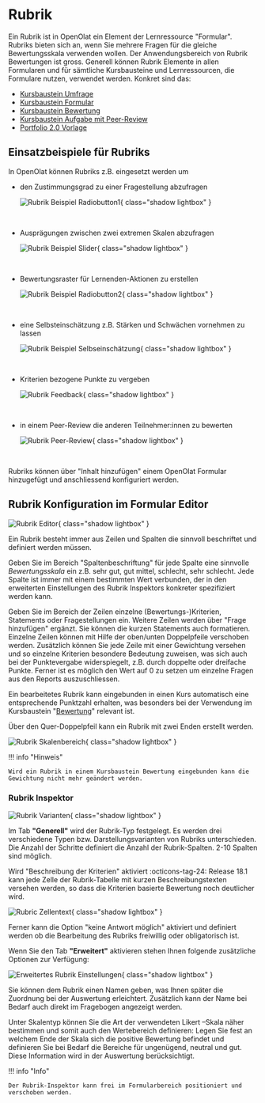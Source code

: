 # Rubrik

Ein Rubrik ist in OpenOlat ein Element der Lernressource "Formular". Rubriks bieten sich an, wenn Sie mehrere Fragen für die gleiche Bewertungsskala verwenden wollen. Der Anwendungsbereich von Rubrik Bewertungen ist gross. Generell können Rubrik Elemente in allen Formularen und für sämtliche Kursbausteine und Lernressourcen, die Formulare nutzen, verwendet werden. Konkret sind das:

* [Kursbaustein Umfrage](Forms_in_Questionnaires.de.md)
* [Kursbaustein Formular](Forms_in_Forms_Element.de.md)
* [Kursbaustein Bewertung](Forms_in_Rubric_Scoring.de.md)
* [Kursbaustein Aufgabe mit Peer-Review](Course_Element_Task.de.md#revisions)
* [Portfolio 2.0 Vorlage](Forms_in_the_ePortfolio_template.de.md)

## Einsatzbeispiele für Rubriks

In OpenOlat können Rubriks z.B. eingesetzt werden um

* den Zustimmungsgrad zu einer Fragestellung abzufragen

  ![Rubrik Beispiel Radiobutton1](assets/Rubrik_Beispiel1.jpg){ class="shadow lightbox" }

<br>

* Ausprägungen zwischen zwei extremen Skalen abzufragen

  ![Rubrik Beispiel Slider](assets/Rubrik_Beispiel2.jpg){ class="shadow lightbox" }

<br>

* Bewertungsraster für Lernenden-Aktionen zu erstellen

  ![Rubrik Beispiel Radiobutton2](assets/Rubrik_Beispiel3.jpg){ class="shadow lightbox" }

<br>

* eine Selbsteinschätzung z.B. Stärken und Schwächen vornehmen zu lassen

  ![Rubrik Beispiel Selbseinschätzung](assets/Rubrik_Beispiel4.jpg){ class="shadow lightbox" }

<br>

* Kriterien bezogene Punkte zu vergeben

  ![Rubrik Feedback](assets/rubrik_skalentexte.jpg){ class="shadow lightbox" }

<br>

* in einem Peer-Review die anderen Teilnehmer:innen zu bewerten

  ![Rubrik Peer-Review](assets/Rubrik_Peer-Review.png){ class="shadow lightbox" }

<br>

Rubriks können über "Inhalt hinzufügen" einem OpenOlat Formular hinzugefügt und anschliessend konfiguriert werden.

## Rubrik Konfiguration im Formular Editor

![Rubrik Editor](assets/formular_rubik17a.png){ class="shadow lightbox" }

Ein Rubrik besteht immer aus Zeilen und Spalten die sinnvoll beschriftet und definiert werden müssen. 

Geben Sie im Bereich "Spaltenbeschriftung" für jede Spalte eine sinnvolle _Bewertungsskala_ ein z.B. sehr gut, gut mittel, schlecht, sehr schlecht. Jede Spalte ist immer mit einem bestimmten Wert verbunden, der in den erweiterten Einstellungen des Rubrik Inspektors konkreter spezifiziert werden kann.
  
Geben Sie im Bereich der Zeilen einzelne (Bewertungs-)Kriterien, Statements oder Fragestellungen ein. Weitere Zeilen werden über "Frage hinzufügen" ergänzt. Sie können die kurzen Statements auch formatieren. Einzelne Zeilen können mit Hilfe der oben/unten Doppelpfeile verschoben werden. Zusätzlich können Sie jede Zeile mit einer Gewichtung  versehen und so einzelne Kriterien besondere Bedeutung zuweisen, was sich auch bei der Punktevergabe widerspiegelt, z.B. durch doppelte oder dreifache Punkte. 
Ferner ist es möglich den Wert auf 0 zu setzen um einzelne Fragen aus den Reports auszuschliessen. 
 
Ein bearbeitetes Rubrik kann eingebunden in einen Kurs automatisch eine entsprechende Punktzahl erhalten, was besonders bei der Verwendung im Kursbaustein "[Bewertung](../learningresources/Course_Element_Assessment.de.md)" relevant ist. 
 
Über den Quer-Doppelpfeil kann ein Rubrik mit zwei Enden erstellt werden. 

![Rubrik Skalenbereich](assets/Rubrik_2_enden.jpg){ class="shadow lightbox" }


!!! info "Hinweis"

    Wird ein Rubrik in einem Kursbaustein Bewertung eingebunden kann die Gewichtung nicht mehr geändert werden.

### Rubrik Inspektor

![Rubrik Varianten](assets/Rubrik_Inspektor.png){ class="shadow lightbox" }

Im Tab **"Generell"** wird der Rubrik-Typ festgelegt. Es werden drei verschiedene Typen bzw. Darstellungsvarianten von Rubriks unterschieden. Die Anzahl der Schritte definiert die Anzahl der Rubrik-Spalten. 2-10 Spalten sind möglich. 

Wird "Beschreibung der Kriterien" aktiviert :octicons-tag-24: Release 18.1  kann jede Zelle der Rubrik-Tabelle mit kurzen Beschreibungstexten versehen werden, so dass die Kriterien basierte Bewertung noch deutlicher wird. 

![Rubric Zellentext](assets/Rubric_zellentext.png){ class="shadow lightbox" }

Ferner kann die Option "keine Antwort möglich" aktiviert und definiert werden ob die Bearbeitung des Rubriks freiwillig oder obligatorisch ist. 

Wenn Sie den Tab **"Erweitert"** aktivieren stehen Ihnen folgende zusätzliche Optionen zur Verfügung:

![Erweitertes Rubrik Einstellungen](assets/Rubric_erweitert.png){ class="shadow lightbox" }

Sie können dem Rubrik einen Namen geben, was Ihnen später die Zuordnung bei der Auswertung erleichtert. Zusätzlich kann der Name bei Bedarf auch direkt im Fragebogen angezeigt werden.

Unter Skalentyp können Sie die Art der verwendeten Likert –Skala näher bestimmen und somit auch den Wertebereich definieren: Legen Sie fest an welchem Ende der Skala sich die positive Bewertung befindet und definieren Sie bei Bedarf die Bereiche für ungenügend, neutral und gut. Diese Information wird in der Auswertung berücksichtigt.

!!! info "Info"

    Der Rubrik-Inspektor kann frei im Formularbereich positioniert und verschoben werden.